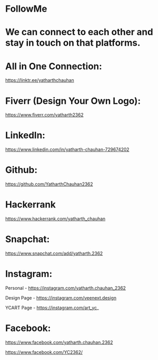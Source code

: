 # FollowMe

# We can connect to each other and stay in touch on that platforms.

# All in One Connection:

https://linktr.ee/yatharthchauhan

# Fiverr (Design Your Own Logo):

https://www.fiverr.com/yatharth2362

# LinkedIn:

https://www.linkedin.com/in/yatharth-chauhan-729674202

# Github:

https://github.com/YatharthChauhan2362

# Hackerrank

https://www.hackerrank.com/yatharth_chauhan

# Snapchat:

https://www.snapchat.com/add/yatharth.2362

# Instagram:

Personal - https://instagram.com/yatharth.chauhan_2362

Design Page - https://instagram.com/veenext.design

YCART Page - https://instagram.com/art_yc_

# Facebook:

https://www.facebook.com/yatharth.chauhan.2362

https://www.facebook.com/YC2362/
